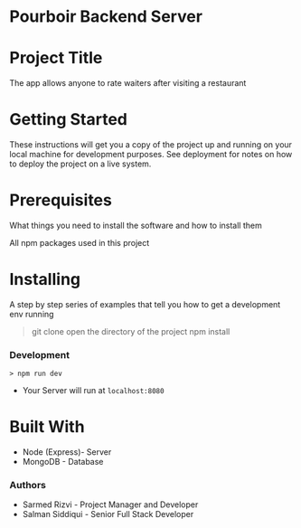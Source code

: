 # Pourboir Backend Server
# Project Title
 The app allows anyone to rate waiters after visiting a restaurant

# Getting Started
These instructions will get you a copy of the project up and running on your local machine for development purposes. See deployment for notes on how to deploy the project on a live system.

# Prerequisites
What things you need to install the software and how to install them

All npm packages used in this project

# Installing
A step by step series of examples that tell you how to get a development env running

> git clone 
> open the directory of the project
> npm install

### Development

```
> npm run dev

```
* Your Server will run at  `localhost:8080`

# Built With
* Node (Express)- Server
* MongoDB - Database

### Authors
* Sarmed Rizvi - Project Manager and Developer
* Salman Siddiqui - Senior Full Stack Developer

